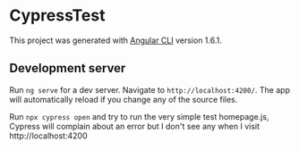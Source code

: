 # CypressTest

This project was generated with [Angular CLI](https://github.com/angular/angular-cli) version 1.6.1.

## Development server

Run `ng serve` for a dev server. Navigate to `http://localhost:4200/`. The app will automatically reload if you change any of the source files.

Run `npx cypress open` and try to run the very simple test homepage.js, Cypress will complain about an error but I don't see any when I visit http://localhost:4200
